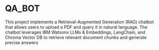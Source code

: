 # QA_BOT
This project implements a Retrieval-Augmented Generation (RAG) chatbot that allows users to upload a PDF and query it in natural language. The chatbot leverages IBM Watsonx LLMs &amp; Embeddings, LangChain, and Chroma Vector DB to retrieve relevant document chunks and generate precise answers
